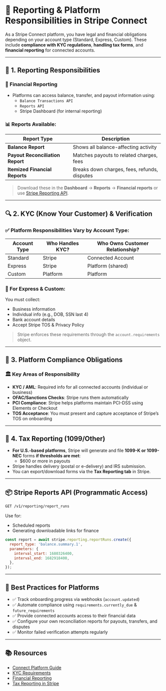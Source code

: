
# 📑 Reporting & Platform Responsibilities in Stripe Connect

As a Stripe Connect platform, you have legal and financial obligations depending on your account type (Standard, Express, Custom). These include **compliance with KYC regulations**, **handling tax forms**, and **financial reporting** for connected accounts.

---

## 🧾 1. Reporting Responsibilities

### 🔸 Financial Reporting

- Platforms can access balance, transfer, and payout information using:
  - `Balance Transactions API`
  - `Reports API`
  - Stripe Dashboard (for internal reporting)

### 📊 Reports Available:

| Report Type                      | Description |
|----------------------------------|-------------|
| **Balance Report**               | Shows all balance-affecting activity |
| **Payout Reconciliation Report** | Matches payouts to related charges, fees |
| **Itemized Financial Reports**   | Breaks down charges, fees, refunds, disputes |

> Download these in the **Dashboard** → **Reports** → **Financial reports** or use [Stripe Reporting API](https://stripe.com/docs/reporting/statements/api).

---

## 🔍 2. KYC (Know Your Customer) & Verification

### ✅ Platform Responsibilities Vary by Account Type:

| Account Type | Who Handles KYC? | Who Owns Customer Relationship? |
|--------------|------------------|-------------------------------|
| Standard     | Stripe           | Connected Account            |
| Express      | Stripe           | Platform (shared)            |
| Custom       | Platform         | Platform                     |

### 🔐 For Express & Custom:
You must collect:
- Business information
- Individual info (e.g., DOB, SSN last 4)
- Bank account details
- Accept Stripe TOS & Privacy Policy

> Stripe enforces these requirements through the `account.requirements` object.

---

## 🛂 3. Platform Compliance Obligations

### 🏛 Key Areas of Responsibility

- **KYC / AML**: Required info for all connected accounts (individual or business)
- **OFAC/Sanctions Checks**: Stripe runs them automatically
- **PCI Compliance**: Stripe helps platforms maintain PCI-DSS using Elements or Checkout
- **TOS Acceptance**: You must present and capture acceptance of Stripe’s TOS on onboarding

---

## 🧾 4. Tax Reporting (1099/Other)

- **For U.S.-based platforms**, Stripe will generate and file **1099-K or 1099-NEC** forms **if thresholds are met**:
  - $600 or more in payouts
- Stripe handles delivery (postal or e-delivery) and IRS submission.
- You can export/download forms via the **Tax Reporting tab** in Stripe.

---

## 📦 Stripe Reports API (Programmatic Access)

```bash
GET /v1/reporting/report_runs
````

Use for:

* Scheduled reports
* Generating downloadable links for finance

```js
const report = await stripe.reporting.reportRuns.create({
  report_type: 'balance.summary.1',
  parameters: {
    interval_start: 1680326400,
    interval_end: 1682918400,
  },
});
```

---

## 🧠 Best Practices for Platforms

* ✅ Track onboarding progress via webhooks (`account.updated`)
* ✅ Automate compliance using `requirements.currently_due` & `future_requirements`
* ✅ Provide connected accounts access to their financial data
* ✅ Configure your own reconciliation reports for payouts, transfers, and disputes
* ✅ Monitor failed verification attempts regularly

---

## 📚 Resources

* [Connect Platform Guide](https://stripe.com/docs/connect)
* [KYC Requirements](https://stripe.com/docs/connect/identity-verification)
* [Financial Reporting](https://stripe.com/docs/reports)
* [Tax Reporting in Stripe](https://stripe.com/docs/connect/tax-reporting)
